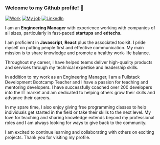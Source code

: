 ### Welcome to my Github profile! 👋

[![Work](https://img.shields.io/badge/Working%20At-DOT%20Digital%20Group-blue?style=flat-square&logo=microgenetics&logoColor=white)](https://dotgroup.com.br/en/)
[![My job](https://img.shields.io/badge/Teacher%20At-TERA-blue?style=flat-square&logo=microgenetics&logoColor=lightgrey)](https://somostera.com/)
[![LinkedIn](https://img.shields.io/badge/LinkedIn-Tetsuo%20Matsumura-informational?style=flat-square&logo=linkedin&logoColor=white)](https://www.linkedin.com/in/tetsuo-matsumura-b7851b5b/)

I am an **Engineering Manager** with experience working with companies of all sizes, particularly in fast-paced **startups** and **edtechs**.

I am proficient in **Javascript**, **React** plus the associated toolkit. I pride myself on putting people first and effective communication. My main mission is to share knowledge and promote a healthy work-life balance.

Throughout my career, I have helped teams deliver high-quality products and services through my technical expertise and leadership skills.

In addition to my work as an Engineering Manager, I am a Fullstack Development Bootcamp Teacher and I have a passion for teaching and mentoring developers. I have successfully coached over 200 developers into the IT market and am dedicated to helping others grow their skills and advance their careers.

In my spare time, I also enjoy giving free programming classes to help individuals get started in the field or take their skills to the next level. My love for teaching and sharing knowledge extends beyond my professional roles and I am always looking for ways to give back to the community.

I am excited to continue learning and collaborating with others on exciting projects. Thank you for visiting my profile.
